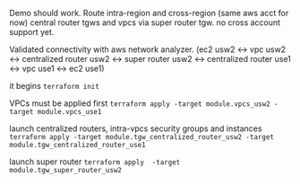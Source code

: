 Demo should work. Route intra-region and cross-region (same aws acct for now) central router tgws and vpcs via super router tgw. no cross account support yet.

Validated connectivity with aws network analyzer.
(ec2 usw2 <-> vpc usw2 <-> centralized router usw2 <-> super router usw2 <-> centralized router use1 <-> vpc use1 <-> ec2 use1)

it begins
`terraform init`

VPCs must be applied first
`terraform apply -target module.vpcs_usw2 -target module.vpcs_use1`

launch centralized routers, intra-vpcs security groups and instances
`terraform apply -target module.tgw_centralized_router_usw2 -target module.tgw_centralized_router_use1`

launch super router
`terraform apply  -target module.tgw_super_router_usw2`
